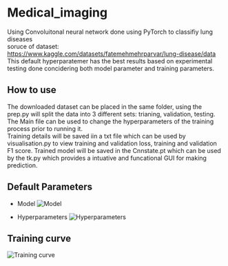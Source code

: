 # Medical_imaging
Using Convoluitonal neural network done using PyTorch to classifiy lung diseases  
soruce of dataset: https://www.kaggle.com/datasets/fatemehmehrparvar/lung-disease/data  
This default hyperparatemer has the best results based on experimental testing done concidering both model parameter and training parameters.  

## How to use
The downloaded dataset can be placed in the same folder, using the prep.py will split the data into 3 different sets: trianing, validation, testing.  
The Main file can be used to change the hyperparameters of the training process prior to running it.  
Training details will be saved iin a txt file which can be used by visualisation.py to view training and validation loss, training and validation F1 score.
Trained model will be saved in the Cnnstate.pt which can be used by the tk.py which provides a intuative and funcational GUI for making prediction.  

## Default Parameters 
* Model
![Model](https://github.com/user-attachments/assets/cbfcc9ca-8c11-4707-ab81-74f5368c20ce)

* Hyperparameters
![Hyperparameters](https://github.com/user-attachments/assets/d6047d95-2c73-4cd4-b923-989e3de982f1)

## Training curve
![Training curve](https://github.com/user-attachments/assets/686189f3-4a01-410f-82ed-992da9593a2f)

